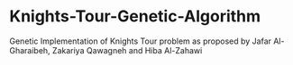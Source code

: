 # Knights-Tour-Genetic-Algorithm
Genetic Implementation of Knights Tour problem as proposed by Jafar Al-Gharaibeh, Zakariya Qawagneh and Hiba Al-Zahawi
